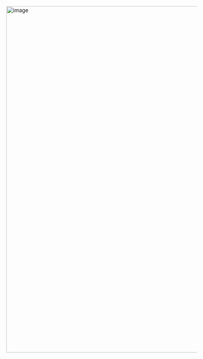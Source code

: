 <img width="1097" height="917" alt="image" src="https://github.com/user-attachments/assets/87cd2769-b91a-40dc-a71c-54df97846a8e" />
